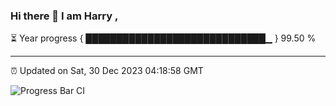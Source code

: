 ### Hi there 👋 I am Harry , 

⏳ Year progress { █████████████████████████████▁ } 99.50 %

---

⏰ Updated on Sat, 30 Dec 2023 04:18:58 GMT

![Progress Bar CI](https://github.com/duykhang68/duykhang68/workflows/Progress%20Bar%20CI/badge.svg)
